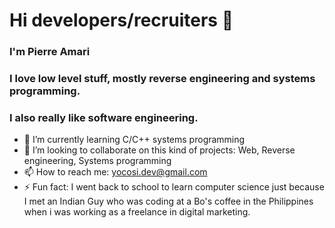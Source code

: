 # Hi developers/recruiters 👋

### I'm Pierre Amari
### I love low level stuff, mostly reverse engineering and systems programming.
### I also really like software engineering.


- 🌱 I’m currently learning C/C++ systems programming
- 👯 I’m looking to collaborate on this kind of projects: Web, Reverse engineering, Systems programming
- 📫 How to reach me: yocosi.dev@gmail.com
- ⚡ Fun fact: I went back to school to learn computer science just because I met an Indian Guy who was coding at a Bo's coffee in the Philippines when i was working as a freelance in digital marketing.

